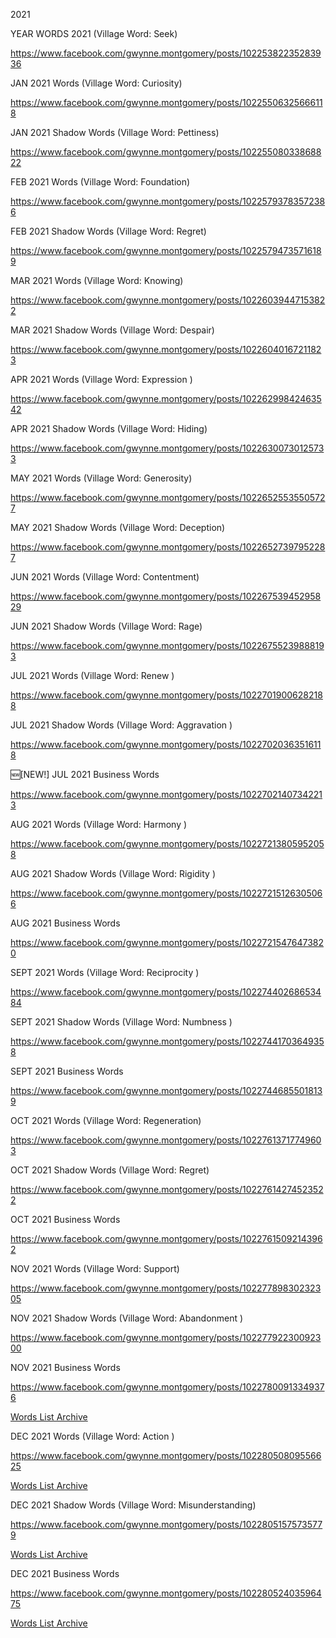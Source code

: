2021

YEAR WORDS 2021 (Village Word: Seek)

https://www.facebook.com/gwynne.montgomery/posts/10225382235283936

JAN 2021 Words (Village Word: Curiosity)

https://www.facebook.com/gwynne.montgomery/posts/10225506325666118

JAN 2021 Shadow Words (Village Word: Pettiness)

https://www.facebook.com/gwynne.montgomery/posts/10225508033868822

FEB 2021 Words (Village Word: Foundation)

https://www.facebook.com/gwynne.montgomery/posts/10225793783572386

FEB 2021 Shadow Words (Village Word: Regret)

https://www.facebook.com/gwynne.montgomery/posts/10225794735716189

MAR 2021 Words (Village Word: Knowing)

https://www.facebook.com/gwynne.montgomery/posts/10226039447153822

MAR 2021 Shadow Words (Village Word: Despair) 

https://www.facebook.com/gwynne.montgomery/posts/10226040167211823

APR 2021 Words (Village Word: Expression )

https://www.facebook.com/gwynne.montgomery/posts/10226299842463542

APR 2021 Shadow Words (Village Word: Hiding)

https://www.facebook.com/gwynne.montgomery/posts/10226300730125733

MAY 2021 Words (Village Word: Generosity)

https://www.facebook.com/gwynne.montgomery/posts/10226525535505727

MAY 2021 Shadow Words (Village Word: Deception)

https://www.facebook.com/gwynne.montgomery/posts/10226527397952287

JUN 2021 Words (Village Word: Contentment)

https://www.facebook.com/gwynne.montgomery/posts/10226753945295829

JUN 2021 Shadow Words (Village Word: Rage)

https://www.facebook.com/gwynne.montgomery/posts/10226755239888193

JUL 2021 Words (Village Word: Renew )

https://www.facebook.com/gwynne.montgomery/posts/10227019006282188

JUL 2021 Shadow Words (Village Word: Aggravation )

https://www.facebook.com/gwynne.montgomery/posts/10227020363516118

🆕️[NEW!] JUL 2021 Business Words

https://www.facebook.com/gwynne.montgomery/posts/10227021407342213

AUG 2021 Words (Village Word: Harmony )

https://www.facebook.com/gwynne.montgomery/posts/10227213805952058

AUG 2021 Shadow Words (Village Word: Rigidity )

https://www.facebook.com/gwynne.montgomery/posts/10227215126305066

AUG 2021 Business Words

https://www.facebook.com/gwynne.montgomery/posts/10227215476473820

SEPT 2021 Words (Village Word: Reciprocity )

https://www.facebook.com/gwynne.montgomery/posts/10227440268653484

SEPT 2021 Shadow Words (Village Word: Numbness )

https://www.facebook.com/gwynne.montgomery/posts/10227441703649358

SEPT 2021 Business Words

https://www.facebook.com/gwynne.montgomery/posts/10227446855018139

OCT 2021 Words (Village Word: Regeneration)

https://www.facebook.com/gwynne.montgomery/posts/10227613717749603

OCT 2021 Shadow Words (Village Word: Regret)

https://www.facebook.com/gwynne.montgomery/posts/10227614274523522

OCT 2021 Business Words

https://www.facebook.com/gwynne.montgomery/posts/10227615092143962

NOV 2021 Words (Village Word: Support)

https://www.facebook.com/gwynne.montgomery/posts/10227789830232305

NOV 2021 Shadow Words (Village Word: Abandonment )

https://www.facebook.com/gwynne.montgomery/posts/10227792230092300

NOV 2021 Business Words

https://www.facebook.com/gwynne.montgomery/posts/10227800913349376

[Words List Archive](WordsList_2021_November_Business_Words.md)

DEC 2021 Words (Village Word: Action )

https://www.facebook.com/gwynne.montgomery/posts/10228050809556625

[Words List Archive](WordsList_2021_December_Words.md)

DEC 2021 Shadow Words (Village Word: Misunderstanding)

https://www.facebook.com/gwynne.montgomery/posts/10228051575735779

[Words List Archive](WordsList_2021_December_Shadow_Words.md)

DEC 2021 Business Words

https://www.facebook.com/gwynne.montgomery/posts/10228052403596475

[Words List Archive](WordsList_2021_December_Business_Words.md)
